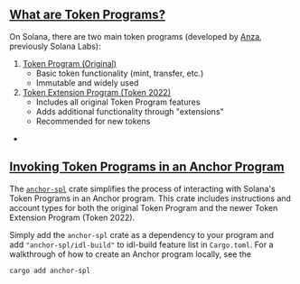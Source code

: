 [What are Token Programs?](https://www.anchor-lang.com/docs/tokens#what-are-token-programs)
-------------------------------------------------------------------------------------------

On Solana, there are two main token programs (developed by [Anza](https://www.anza.xyz/), previously Solana Labs):

1.  [Token Program (Original)](https://github.com/solana-program/token)
    -   Basic token functionality (mint, transfer, etc.)
    -   Immutable and widely used
2.  [Token Extension Program (Token 2022)](https://github.com/solana-program/token-2022)
    -   Includes all original Token Program features
    -   Adds additional functionality through "extensions"
    -   Recommended for new tokens

-

[Invoking Token Programs in an Anchor Program](https://www.anchor-lang.com/docs/tokens#invoking-token-programs-in-an-anchor-program)
------------------------------------------------------------------------------------------------------------------------------------

The [`anchor-spl`](https://github.com/coral-xyz/anchor/tree/0e5285aecdf410fa0779b7cd09a47f235882c156/spl) crate simplifies the process of interacting with Solana's Token Programs in an Anchor program. This crate includes instructions and account types for both the original Token Program and the newer Token Extension Program (Token 2022).

Simply add the `anchor-spl` crate as a dependency to your program and add `"anchor-spl/idl-build"` to idl-build feature list in `Cargo.toml`. For a walkthrough of how to create an Anchor program locally, see the


```
cargo add anchor-spl
```